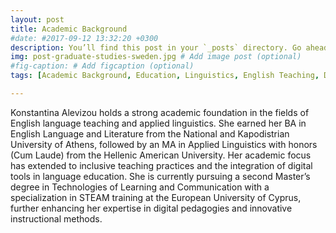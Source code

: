 ```yaml
---
layout: post
title: Academic Background
#date: #2017-09-12 13:32:20 +0300
description: You’ll find this post in your `_posts` directory. Go ahead and edit it and re-build the site to see your changes. # Add post description (optional)
img: post-graduate-studies-sweden.jpg # Add image post (optional)
#fig-caption: # Add figcaption (optional)
tags: [Academic Background, Education, Linguistics, English Teaching, Digital Pedagogy, STEAM, Inclusive Education]

---
```

Konstantina Alevizou holds a strong academic foundation in the fields of English language teaching and applied linguistics. She earned her BA in English Language and Literature from the National and Kapodistrian University of Athens, followed by an MA in Applied Linguistics with honors (Cum Laude) from the Hellenic American University. Her academic focus has extended to inclusive teaching practices and the integration of digital tools in language education. She is currently pursuing a second Master’s degree in Technologies of Learning and Communication with a specialization in STEAM training at the European University of Cyprus, further enhancing her expertise in digital pedagogies and innovative instructional methods.

